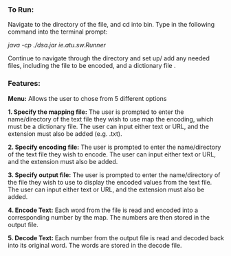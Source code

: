 <h3>To Run: </h3>

Navigate to the directory of the file, and cd into bin. Type in the following command into the terminal prompt:

<i>java -cp ./dsa.jar ie.atu.sw.Runner </i>

Continue to navigate through the directory and set up/ add any needed files, including the file to be encoded, and a dictionary file . 

<h3>Features: </h3>

<b>Menu:</b> Allows the user to chose from 5 different options 

<b> 1. Specify the mapping file:</b> The user is prompted to enter the name/directory of the text file they wish to use map the encoding, which must be a dictionary file. The user can input either text or URL, and the extension must also be added (e.g. .txt). 

<b> 2. Specify encoding file:</b> The user is prompted to enter the name/directory of the text file they wish to encode. The user can input either text or URL, and the extension must also be added. 

<b> 3. Specify output file:</b> The user is prompted to enter the name/directory of the file they wish to use to display the encoded values from the text file. The user can input either text or URL, and the extension must also be added. 

<b> 4. Encode Text:</b> Each word from the file is read and encoded into a corresponding number by the map. The numbers are then stored in the output file. 

<b> 5. Decode Text: </b> Each number from the output file is read and decoded back into its original word. The words are stored in the decode file. 
